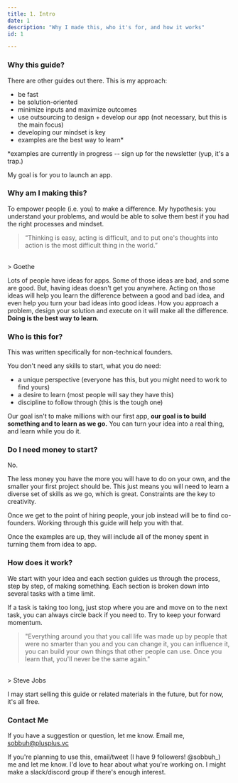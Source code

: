 ```yaml
---
title: 1. Intro
date: 1
description: "Why I made this, who it's for, and how it works"
id: 1

---
```



### Why this guide?

There are other guides out there. This is my approach:   

- be fast 
- be solution-oriented 
- minimize inputs and maximize outcomes
- use outsourcing to design + develop our app (not necessary, but this is the main focus)
- developing our mindset is key 
- examples are the best way to learn*

*examples are currently in progress -- sign up for the newsletter (yup, it's a trap.)

My goal is for you to launch an app. 


### Why am I making this? 

To empower people (i.e. you) to make a difference. My hypothesis: you understand your problems, and would be able to solve them best if you had the right processes and mindset. 

> “Thinking is easy, acting is difficult, and to put one's thoughts into action is the most difficult thing in the world.” 
<br/>
> Goethe

Lots of people have ideas for apps. Some of those ideas are bad, and some are good. But, having ideas doesn't get you anywhere. Acting on those ideas will help you learn the difference between a good and bad idea, and even help you turn your bad ideas into good ideas. How you approach a problem, design your solution and execute on it will make all the difference. **Doing is the best way to learn.**


### Who is this for? 

This was written specifically for non-technical founders. 

You don't need any skills to start, what you do need:
- a unique perspective (everyone has this, but you might need to work to find yours)
- a desire to learn (most people will say they have this)
- discipline to follow through (this is the tough one)

Our goal isn't to make millions with our first app, **our goal is to build something and to learn as we go.** You can turn your idea into a real thing, and learn while you do it. 


### Do I need money to start? 

No.

The less money you have the more you will have to do on your own, and the smaller your first project should be. This just means you will need to learn a diverse set of skills as we go, which is great. Constraints are the key to creativity. 

Once we get to the point of hiring people, your job instead will be to find co-founders. Working through this guide will help you with that. 

Once the examples are up, they will include all of the money spent in turning them from idea to app. 

### How does it work? 

We start with your idea and each section guides us through the process, step by step, of making something. Each section is broken down into several tasks with a time limit. 

If a task is taking too long, just stop where you are and move on to the next task, you can always circle back if you need to. Try to keep your forward momentum. 

> "Everything around you that you call life was made up by people that were no smarter than you and you can change it, you can influence it, you can build your own things that other people can use. 
> Once you learn that, you'll never be the same again."
</br>
> Steve Jobs

I may start selling this guide or related materials in the future, but for now, it's all free.  


### Contact Me

If you have a suggestion or question, let me know. Email me, sobbuh@plusplus.vc

If you're planning to use this, email/tweet (I have 9 followers! @sobbuh_) me and let me know. I'd love to hear about what you're working on. I might make a slack/discord group if there's enough interest.   




